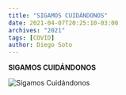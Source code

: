 ```yaml
---
title: "SIGAMOS CUIDÁNDONOS"
date: 2021-04-07T20:25:10-03:00
archives: "2021"
tags: [COVID]
author: Diego Soto
---
```

**SIGAMOS CUIDÁNDONOS**

![Sigamos Cuidándonos](/img/SigamosCuidandonos.jpg)